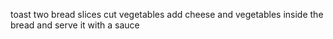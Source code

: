 toast two bread slices
cut vegetables
add cheese and vegetables inside the bread and serve it with a sauce
